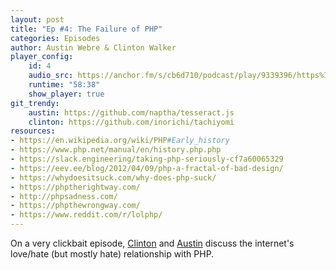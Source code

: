 ```yaml
---
layout: post
title: "Ep #4: The Failure of PHP"
categories: Episodes
author: Austin Webre & Clinton Walker
player_config: 
    id: 4
    audio_src: https://anchor.fm/s/cb6d710/podcast/play/9339396/https%3A%2F%2Fd3ctxlq1ktw2nl.cloudfront.net%2Fstaging%2F2020-01-15%2Fc650aa7bca23a327c1eb5a0e1d202325.m4a
    runtime: "58:38"
    show_player: true
git_trendy:
    austin: https://github.com/naptha/tesseract.js
    clinton: https://github.com/inorichi/tachiyomi
resources:
- https://en.wikipedia.org/wiki/PHP#Early_history
- https://www.php.net/manual/en/history.php.php
- https://slack.engineering/taking-php-seriously-cf7a60065329
- https://eev.ee/blog/2012/04/09/php-a-fractal-of-bad-design/
- https://whydoesitsuck.com/why-does-php-suck/
- https://phptherightway.com/
- http://phpsadness.com/
- https://phpthewrongway.com/
- https://www.reddit.com/r/lolphp/
---
```

On a very clickbait episode, [Clinton](https://twitter.com/clintonjwalker) and [Austin](https://twitter.com/austinwebre) discuss the internet's love/hate (but mostly hate) relationship with PHP. 
